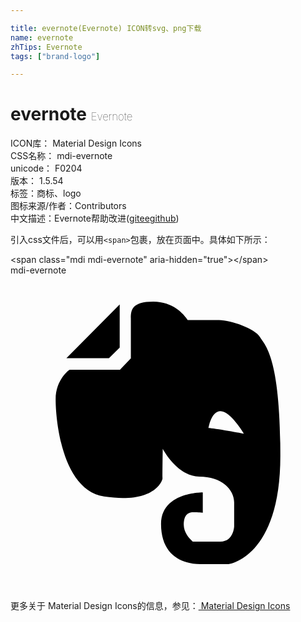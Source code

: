 ```yaml
---

title: evernote(Evernote) ICON转svg、png下载
name: evernote
zhTips: Evernote
tags: ["brand-logo"]

---
```


# evernote  <small style="font-size: 60%;font-weight: 100">Evernote</small>


<div class="detail-page">
<p>
<span>
ICON库：
<span class="badge-secondary badge">Material Design Icons</span> 
</span>
<br/>
<span>
CSS名称：
<span class="badge-secondary badge">mdi-evernote</span> 
</span>
<br/>
<span>
unicode：
<span class="badge-secondary badge">F0204</span> 
<copy-btn content='F0204' btn-title=""></copy-btn>
<copy-btn :content='String.fromCodePoint(parseInt("F0204", 16))' btn-title="复制U"></copy-btn>
</span>
<br/>
<span>
版本：
<span class="badge-secondary badge">1.5.54</span> 
</span><br/><span>标签：<span class="badge-light badge"><router-link to="/tags/brand-logo.html">商标、logo</router-link></span></span>
<br/>
<span>图标来源/作者：<span class="badge-light badge">Contributors</span></span> 
<br/>
<span class="zh-detail">中文描述：<span class="badge-primary badge">Evernote</span><span class="help-link"><span>帮助改进</span>(<a href="https://gitee.com/liuwave/icon-helper/edit/master/json/material/evernote.json" target="_blank" rel="noopener noreferrer">gitee</a><a href="https://github.com/liuwave/icon-helper/edit/master/json/material/evernote.json" target="_blank" rel="noopener noreferrer">github</a></span>)</span><br/>
</p>
</div>
<div class="alert alert-dark">
  <i class="mdi mdi-evernote mdi-48px"></i>
  <i class="mdi mdi-evernote mdi-36px"></i>
  <i class="mdi mdi-evernote mdi-24px"></i>
  <i class="mdi mdi-evernote mdi-18px"></i>
</div>
<div>
  <p>引入css文件后，可以用<code>&lt;span&gt;</code>包裹，放在页面中。具体如下所示：    
  </p>
  <div class="alert alert-primary" style="font-size: 14px">
    &lt;span class="mdi mdi-evernote" aria-hidden="true"&gt;&lt;/span&gt;
    <copy-btn content='<span class="mdi mdi-evernote" aria-hidden="true"></span>'></copy-btn>
  </div>
  <div class="alert alert-secondary">
    <i class="mdi mdi-evernote"
    style="font-size: 24px"
    aria-hidden="true"></i> mdi-evernote
    <copy-btn content="mdi-evernote" btn-title="复制图标名称"></copy-btn>
  </div>
</div>
<div id="svg" class="svg-wrap">
<svg xmlns="http://www.w3.org/2000/svg" viewBox="0 0 24 24"><path d="M15.09,11.63C15.09,11.63 15.28,10.35 16,10.35C16.76,10.35 17.78,12.06 17.78,12.06C17.78,12.06 15.46,11.63 15.09,11.63M19,4.69C18.64,4.09 16.83,3.41 15.89,3.41C14.96,3.41 13.5,3.41 13.5,3.41C13.5,3.41 12.7,2 10.88,2C9.05,2 9.17,2.81 9.17,3.5V6.32L8.34,7.19H4.5C4.5,7.19 3.44,7.91 3.44,9.44C3.44,11 3.92,16.35 7.13,16.85C10.93,17.43 11.58,15.67 11.58,15.46C11.58,14.56 11.6,13.21 11.6,13.21C11.6,13.21 12.71,15.33 14.39,15.33C16.07,15.33 17.04,16.3 17.04,17.29C17.04,18.28 17.04,19.13 17.04,19.13C17.04,19.13 17,20.28 16,20.28C15,20.28 13.89,20.28 13.89,20.28C13.89,20.28 13.2,19.74 13.2,19C13.2,18.25 13.53,18.05 13.93,18.05C14.32,18.05 14.65,18.09 14.65,18.09V16.53C14.65,16.53 11.47,16.5 11.47,18.94C11.47,21.37 13.13,22 14.46,22C15.8,22 16.63,22 16.63,22C16.63,22 20.56,21.5 20.56,13.75C20.56,6 19.33,5.28 19,4.69M7.5,6.31H4.26L8.32,2.22V5.5L7.5,6.31Z" /></svg>
</div>
<detail full-name='mdi-evernote'></detail>
    
<div><p>更多关于 Material Design Icons的信息，参见：<a target="_blank" href="https://iconhelper.cn/material.html"> Material Design Icons</a>
</p></div>
